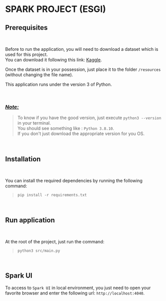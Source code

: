 # **SPARK PROJECT (ESGI)**

## **Prerequisites**

<br>

Before to run the application, you will need to download a dataset which is used for this project. <br>
You can download it following this link: [Kaggle](https://www.kaggle.com/dhruvildave/github-commit-messages-dataset).

Once the dataset is in your possession, just place it to the folder `/resources` (without changing the file name).

This application runs under the version 3 of Python.

<br>

### <u>***Note:***</u> 

> To know if you have the good version, just execute `python3 --version` in your terminal. <br> 
You should see something like : `Python 3.8.10`. <br>
If you don't just download the appropriate version for you OS. 

<br>

## **Installation**

<br>

You can install the required dependencies by running the following command:

> `pip install -r requirements.txt`

<br>


## **Run application**

<br>

At the root of the project, just run the command:
> `python3 src/main.py`

<br>

## **Spark UI**

To access to `Spark UI` in local environment, you just need to open your favorite browser and enter the following url: `http://localhost:4040`.

